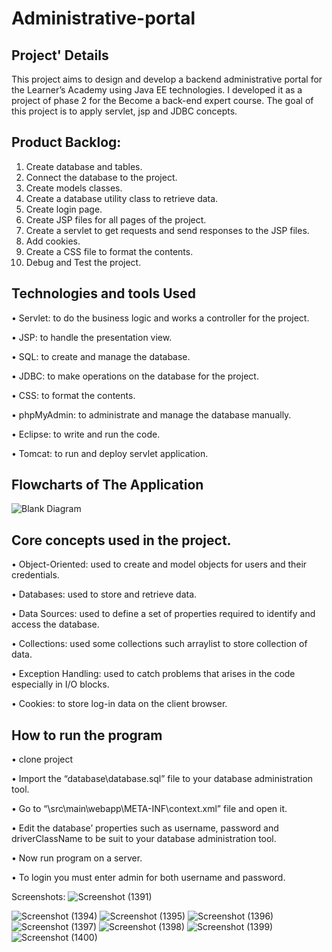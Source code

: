 # Administrative-portal
## Project' Details
This project aims to design and develop a backend administrative portal for the Learner’s Academy using Java EE technologies. I developed it as a project of phase 2 for the Become a back-end expert course.
The goal of this project is to apply servlet, jsp and JDBC concepts.

## Product Backlog:
1.	Create database and tables.
2.	Connect the database to the project.
3.	Create models classes.
4.	Create  a database utility class to retrieve data.
5.	Create login page.
6.	Create JSP files for all pages of the project.
7.	Create a servlet to get requests and send responses to the JSP files.
8.	Add cookies.
9.	Create a CSS file to format the contents.
10.	Debug and Test the project.

## Technologies and tools Used
•	Servlet: to do the business logic and works a controller for the project. 

•	JSP: to handle the presentation view.

•	SQL: to create and manage the database.

•	JDBC: to make operations on the database for the project.

•	CSS: to format the contents.

•	phpMyAdmin: to administrate and manage the database manually.

•	Eclipse: to write and run the code.

•	Tomcat: to run and deploy servlet application.

## Flowcharts of The Application

![Blank Diagram](https://user-images.githubusercontent.com/64940728/120771636-182e8e00-c528-11eb-92bb-f5856138c93f.png)


## Core concepts used in the project. 
•	Object-Oriented: used to create and model objects for users and their credentials.

•	Databases: used to store and retrieve data.

•	Data Sources: used to define a set of properties required to identify and access the database.

•	Collections: used some collections such arraylist to store collection of data. 

•	Exception Handling: used to catch problems that arises in the code especially in I/O blocks.

•	Cookies: to store log-in data on the client browser. 


## How to run the program
•	clone project

•	Import the “database\database.sql” file to your database administration tool.

•	Go to “\src\main\webapp\META-INF\context.xml” file and open it.

•	Edit the database’ properties such as username, password and driverClassName to be suit to your database administration tool.

•	Now run program on a server.

•	To login you must enter admin for both username and password.

Screenshots:
![Screenshot (1391)](https://user-images.githubusercontent.com/61027679/182076056-00c5414a-bb20-4dc2-8c7a-7be31dab649d.png)



![Screenshot (1394)](https://user-images.githubusercontent.com/61027679/182075632-7dc1f6a4-b8f9-49c8-a28a-b82f90527817.png)
![Screenshot (1395)](https://user-images.githubusercontent.com/61027679/182075645-d45d04f4-0914-4cb8-a433-24e788d9ef2d.png)
![Screenshot (1396)](https://user-images.githubusercontent.com/61027679/182075653-a231f9dd-ad86-41f8-be11-90969eacebf5.png)
![Screenshot (1397)](https://user-images.githubusercontent.com/61027679/182075660-a10e0a0b-7509-4544-a1fe-669eac5acf55.png)
![Screenshot (1398)](https://user-images.githubusercontent.com/61027679/182075685-1b5d27bc-cf42-4f54-b9fc-7f642b9a7c47.png)
![Screenshot (1399)](https://user-images.githubusercontent.com/61027679/182075699-4f4e4f62-6fc6-48fc-ad70-1887f22fb669.png)
![Screenshot (1400)](https://user-images.githubusercontent.com/61027679/182075700-4ac448ae-bed9-4d57-a8cd-86a4908814e3.png)
